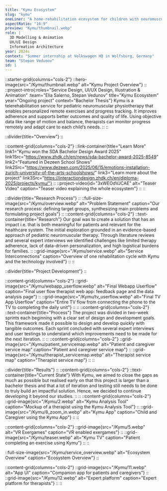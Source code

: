 ```yaml
---
title: "Kymu Ecosystem"
slug: "kymu"
oneLiner: "A home-rehabilitation ecosystem for children with neuromuscular conditions"
aspectRatio: "16:9"
preview: "Kymu/thumbnail.webp"
role: |
  3D Modelling & Animation  
  UX/UI Design  
  Information Architecture
year: 2024s
context: "Summer internship at Volkswagen HQ in Wolfsburg, Germany"
team: "Stepan Vedunov"
id: 1
---
```


::starter-grid{columns="cols-2"}
::hero-image{src="/Kymu/thumbnail.webp" alt="Kymu Project Overview"}
::
::project-intro{:roles="Service Design, UI/UX Design, Illustration & Animation" :team="Elia Salerno, Stepan Vedunov" title="Kymu Ecosystem" year="Ongoing project" context="Bachelor Thesis"}
Kymu is a telerehabilitation service for pediatric neuromuscular physiotherapy that enables personalized remote exercises and progress tracking. It improves adherence and supports better outcomes and quality of life. Using objective data like range of motion and balance, therapists can monitor progress remotely and adapt care to each child’s needs.
::
::

::divider{title="Overview"}
::

::content-grid{columns="cols-2"}
::link-container{title="Learn More" link1="Kymu won the SDA Bachelor Design Award 2025" link1Src="https://www.zhdk.ch/en/news/sda-bachelor-award-2025-8549" link2="Featured in Dezeen School Shows" link2Src="https://www.dezeen.com/2025/06/15/emotions-installation-zurich-university-of-the-arts-schoolshows/" link3="Learn more about the project" link3Src="https://interactiondesign.zhdk.ch/en/diploma-2025/projects/kymu/"}
::
::project-video{id="3xWEOdVJCAE" alt="Teaser Video" caption="Teaser video explaining the whole ecosystem"}
::
::

::divider{title="Research Process"}
::
::full-size-image{src="/Kymu/overview.webp" alt="Problem Statement" caption="Our research process: defining target groups, synthesizing main problems and formulating project goals"}
::
::content-grid{columns="cols-2"}
::text-container{title="Research"}
Our goal was to create a solution that has an impact i.e. that is both meaningful for patients and relevant for the healthcare system. The initial exploration grounded in an evidence-based approach of pediatric neuromuscular therapy. Through literature reviews and several expert interviews we identified challenges like limited therapy adherence, lack of data-driven personalization, and high logistical burdens for families.
::
::grid-image{src="/Kymu/service.webp" alt="Service Interconnections" caption="Overview of one rehabilitation cycle with Kymu and the technology involved"}
::
::

::divider{title="Project Development"}
::

::content-grid{columns="cols-2"}
::grid-image{src="/Kymu/webapp_userflow.webp" alt="Final Webapp Userflow" caption="Final user flow therapist web app: feedback page and the data analysis page"}
::
::grid-image{src="/Kymu/tv_userflow.webp" alt="Final TV App Userflow" caption="Entire TV flow from connecting the phone to the TV to completing the daily unit"}
::
::
::content-grid{columns="cols-2"}
::text-container{title="Process"}
The project was divided in two-week sprints each beginning with a clear set of design and development goals. This framework made it possible to design and develop quickly with tangible outcomes. Each sprint concluded with several expert interviews and user testings to understand which improvements need to be made for the next iteration.
::
::
::content-grid{columns="cols-2"}
::grid-image{src="/Kymu/patient_servicemap.webp" alt="Patient and caregiver service map" caption="Patient and caregiver service map"}
::
::grid-image{src="/Kymu/therapist_servicemap.webp" alt="Therapist service map" caption="Therapist service map"}
::
::

::divider{title="Results"}
::
::content-grid{columns="cols-2"}
::text-container{title="Current State"}
With Kymu, we aimed to close the gaps as much as possible but realised early on that this project is larger than a bachelor thesis and that a lot of iteration and testing still needs to be done to truly build an impactful solution. Hence, we decided to continue developing it beyond our studies.
::
::
::content-grid{columns="cols-2"}
::grid-image{src="/Kymu/2.webp" alt="Kymu Analysis Tool" caption="Mockup of a therapist using the Kymu Analysis Tool"}
::
::grid-image{src="/Kymu/8_zoom_in.webp" alt="Kymu App" caption="Child and Caregiver using the Kymu App"}
::
::

<!-- ::grid-image{src="/Kymu/1.webp" alt="Project Exhibition" caption="Project Exhibition"}
:: -->

::content-grid{columns="cols-2"}
::grid-image{src="/Kymu/5.webp" alt="VR Exergames" caption="VR enabled exergames"}
::
::grid-image{src="/Kymu/teaser.webp" alt="Kymu TV" caption="Patient completing an exercise using Kymu"}
::
::

::full-size-image{src="/Kymu/service_overview.webp" alt="Ecosystem Overview" caption="Ecosystem Overview"}
::

::content-grid{columns="cols-2"}
::grid-image{src="/Kymu/11.webp" alt="App UI" caption="Companion app for patients and caregivers"}
::
::grid-image{src="/Kymu/12.webp" alt="Expert platform" caption="Expert platform for therapists"}
::
::
